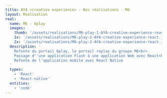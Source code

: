 ```yaml
---
title: AYA <creative experience> - Nos réalisations - M6
layout: Realisation
real:
  name: M6 - 6play
  images:
    thumb: '/assets/realisations/M6-play-1-AYA-creative-experience-react-thumb.jpg'
    1x: '/assets/realisations/M6-play-2-AYA-creative-experience-react.jpg'
    2x: '/assets/realisations/M6-play-2-AYA-creative-experience-react.jpg'
  description: '
    Refonte du portail 6play, le portail replay du groupe M6<br>
    Passage d''une application Flash à une application Web avec React<br>
    Refonte de l’application mobile avec React Native
  '
  types:
    - 'React'
    - 'React-native'
  entities:
    - 'code'
---
```

